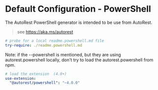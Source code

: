 # Default Configuration - PowerShell

The AutoRest PowerShell generator is intended to be use from AutoRest.

> see https://aka.ms/autorest

```yaml $(powershell)
# probe for a local readme.powershell.md file
try-require: ./readme.powershell.md
```

Note: if the --powershell is mentioned, but they are using autorest.powershell locally, don't try to load the autorest.powershell from npm.

```yaml $(powershell) && !isLoaded('@autorest/powershell')
# load the extension  (4.0+)
use-extension:
  "@autorest/powershell": "~4.0.0"
```
